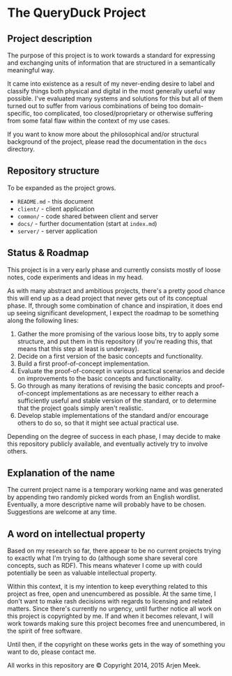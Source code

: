 # The QueryDuck Project

## Project description

The purpose of this project is to work towards a standard for expressing and exchanging units of information that are structured in a semantically meaningful way.

It came into existence as a result of my never-ending desire to label and classify things both physical and digital in the most generally useful way possible. I've evaluated many systems and solutions for this but all of them turned out to suffer from various combinations of being too domain-specific, too complicated, too closed/proprietary or otherwise suffering from some fatal flaw within the context of my use cases.

If you want to know more about the philosophical and/or structural background of the project, please read the documentation in the `docs` directory.


## Repository structure

To be expanded as the project grows.

- `README.md` - this document
- `client/` - client application
- `common/` - code shared between client and server
- `docs/` - further documentation (start at `index.md`)
- `server/` - server application


## Status & Roadmap

This project is in a very early phase and currently consists mostly of loose notes, code experiments and ideas in my head.

As with many abstract and ambitious projects, there's a pretty good chance this will end up as a dead project that never gets out of its conceptual phase. If, through some combination of chance and inspiration, it does end up seeing significant development, I expect the roadmap to be something along the following lines:

1.  Gather the more promising of the various loose bits, try to apply some structure, and put them in this repository (if you're reading this, that means that this step at least is underway).
2.  Decide on a first version of the basic concepts and functionality.
3.  Build a first proof-of-concept implementation.
4.  Evaluate the proof-of-concept in various practical scenarios and decide on improvements to the basic concepts and functionality.
5.  Go through as many iterations of revising the basic concepts and proof-of-concept implementations as are necessary to either reach a sufficiently useful and stable version of the standard, or to determine that the project goals simply aren't realistic.
6.  Develop stable implementations of the standard and/or encourage others to do so, so that it might see actual practical use.

Depending on the degree of success in each phase, I may decide to make this repository publicly available, and eventually actively try to involve others.


## Explanation of the name

The current project name is a temporary working name and was generated by appending two randomly picked words from an English wordlist. Eventually, a more descriptive name will probably have to be chosen. Suggestions are welcome at any time.


## A word on intellectual property

Based on my research so far, there appear to be no current projects trying to exactly what I'm trying to do (although some share several core concepts, such as RDF). This means whatever I come up with could potentially be seen as valuable intellectual property.

Within this context, it is my intention to keep everything related to this project as free, open and unencumbered as possible. At the same time, I don't want to make rash decisions with regards to licensing and related matters. Since there's currently no urgency, until further notice all work on this project is copyrighted by me. If and when it becomes relevant, I will work towards making sure this project becomes free and unencumbered, in the spirit of free software.

Until then, if the copyright on these works gets in the way of something you want to do, please contact me.


All works in this repository are © Copyright 2014, 2015 Arjen Meek.
